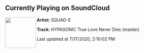 ## Currently Playing on SoundCloud

[<img align="left" width="100" src="https://i1.sndcdn.com/artworks-qATbsQdsACh4JSQy-hgvFJg-t50x50.jpg">](https://soundcloud.com/hypasonic-1/hypasonic-true-love-never-dies-master)

**Artist**: SQUAD-E 

**Track**: HYPASONIC True Love Never Dies (master)

Last updated at 7/17/2020, 2:10:02 PM
